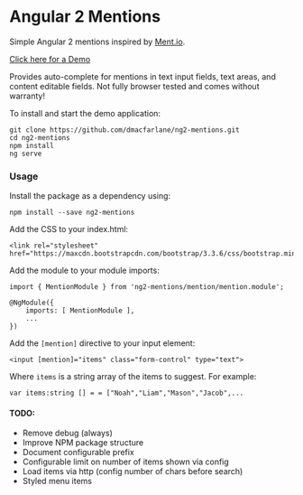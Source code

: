 # Angular 2 Mentions

Simple Angular 2 mentions inspired by [Ment.io](https://github.com/jeff-collins/ment.io).

[Click here for a Demo](http://dmacfarlane.github.io/ng2-mentions/)

Provides auto-complete for mentions in text input fields, text areas,
and content editable fields. Not fully browser tested and comes without warranty!

To install and start the demo application:

    git clone https://github.com/dmacfarlane/ng2-mentions.git
    cd ng2-mentions
    npm install
    ng serve

### Usage

Install the package as a dependency using:

    npm install --save ng2-mentions

Add the CSS to your index.html:

    <link rel="stylesheet" href="https://maxcdn.bootstrapcdn.com/bootstrap/3.3.6/css/bootstrap.min.css">

Add the module to your module imports:

    import { MentionModule } from 'ng2-mentions/mention/mention.module';

    @NgModule({
        imports: [ MentionModule ],
        ...
    })

Add the `[mention]` directive to your input element:

    <input [mention]="items" class="form-control" type="text">

Where `items` is a string array of the items to suggest. For example:

    var items:string [] = = ["Noah","Liam","Mason","Jacob",...

#### TODO:

- Remove debug (always)
- Improve NPM package structure
- Document configurable prefix
- Configurable limit on number of items shown via config
- Load items via http (config number of chars before search)
- Styled menu items
